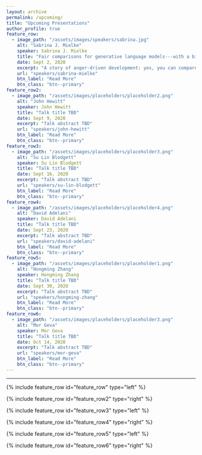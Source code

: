 ```yaml
---
layout: archive
permalink: /upcoming/
title: "Upcoming Presentations"
author_profile: true
feature_row:
  - image_path: "/assets/images/speakers/sabrina.jpg"
    alt: "Sabrina J. Mielke"
    speaker: Sabrina J. Mielke
    title: "Fair comparisons for generative language models---with a bit of Information Theory"
    date: Sept 2, 2020
    excerpt: "A story of anger-driven development: yes, you can compare perplexities, no, not like that."
    url: "speakers/sabrina-mielke"
    btn_label: "Read More"
    btn_class: "btn--primary"
feature_row2:
  - image_path: "/assets/images/placeholders/placeholder2.png"
    alt: "John Hewitt"
    speaker: John Hewitt
    title: "Talk title TBD"
    date: Sept 9, 2020
    excerpt: "Talk abstract TBD"
    url: "speakers/john-hewitt"
    btn_label: "Read More"
    btn_class: "btn--primary"
feature_row3:
  - image_path: "/assets/images/placeholders/placeholder3.png"
    alt: "Su Lin Blodgett"
    speaker: Su Lin Blodgett
    title: "Talk title TBD"
    date: Sept 16, 2020
    excerpt: "Talk abstract TBD"
    url: "speakers/su-lin-blodgett"
    btn_label: "Read More"
    btn_class: "btn--primary"
feature_row4:
  - image_path: "/assets/images/placeholders/placeholder4.png"
    alt: "David Adelani"
    speaker: David Adelani
    title: "Talk title TBD"
    date: Sept 23, 2020
    excerpt: "Talk abstract TBD"
    url: "speakers/david-adelani"
    btn_label: "Read More"
    btn_class: "btn--primary"
feature_row5:
  - image_path: "/assets/images/placeholders/placeholder1.png"
    alt: "Hongming Zhang"
    speaker: Hongming Zhang
    title: "Talk title TBD"
    date: Sept 30, 2020
    excerpt: "Talk abstract TBD"
    url: "speakers/hongming-zhang"
    btn_label: "Read More"
    btn_class: "btn--primary"
feature_row6:
  - image_path: "/assets/images/placeholders/placeholder3.png"
    alt: "Mor Geva"
    speaker: Mor Geva
    title: "Talk title TBD"
    date: Oct 14, 2020
    excerpt: "Talk abstract TBD"
    url: "speakers/mor-geva"
    btn_label: "Read More"
    btn_class: "btn--primary"
---
```


<hr>

{% include feature_row id="feature_row" type="left" %}

{% include feature_row id="feature_row2" type="right" %}

{% include feature_row id="feature_row3" type="left" %}

{% include feature_row id="feature_row4" type="right" %}

{% include feature_row id="feature_row5" type="left" %}

{% include feature_row id="feature_row6" type="right" %}

